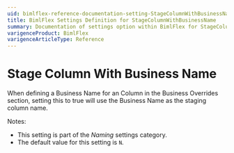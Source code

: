 ```yaml
---
uid: bimlflex-reference-documentation-setting-StageColumnWithBusinessName
title: BimlFlex Settings Definition for StageColumnWithBusinessName
summary: Documentation of settings option within BimlFlex for StageColumnWithBusinessName
varigenceProduct: BimlFlex
varigenceArticleType: Reference
---
```


# Stage Column With Business Name

When defining a Business Name for an Column in the Business Overrides section, setting this to true will use the Business Name as the staging column name.

Notes:

* This setting is part of the *Naming* settings category.
* The default value for this setting is `N`.